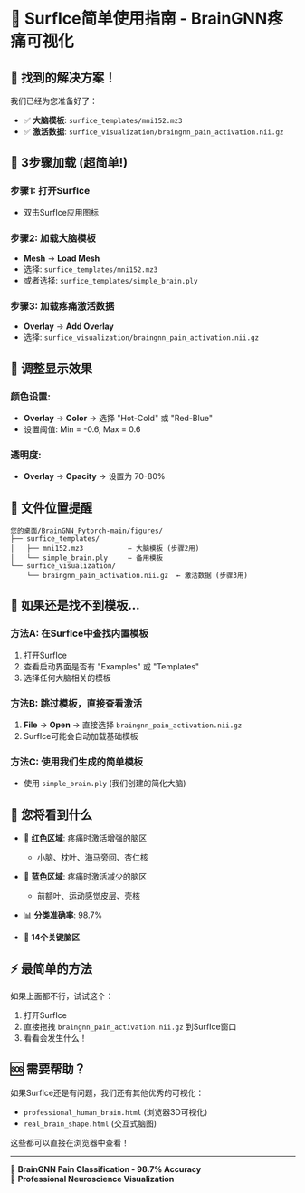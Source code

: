 # 🧠 SurfIce简单使用指南 - BrainGNN疼痛可视化

## 🎯 找到的解决方案！

我们已经为您准备好了：
- ✅ **大脑模板**: `surfice_templates/mni152.mz3`
- ✅ **激活数据**: `surfice_visualization/braingnn_pain_activation.nii.gz`

## 🚀 3步骤加载 (超简单!)

### 步骤1: 打开SurfIce
- 双击SurfIce应用图标

### 步骤2: 加载大脑模板
- **Mesh** → **Load Mesh** 
- 选择: `surfice_templates/mni152.mz3`
- 或者选择: `surfice_templates/simple_brain.ply`

### 步骤3: 加载疼痛激活数据
- **Overlay** → **Add Overlay**
- 选择: `surfice_visualization/braingnn_pain_activation.nii.gz`

## 🎨 调整显示效果

### 颜色设置:
- **Overlay** → **Color** → 选择 "Hot-Cold" 或 "Red-Blue"
- 设置阈值: Min = -0.6, Max = 0.6

### 透明度:
- **Overlay** → **Opacity** → 设置为 70-80%

## 📁 文件位置提醒

```
您的桌面/BrainGNN_Pytorch-main/figures/
├── surfice_templates/
│   ├── mni152.mz3           ← 大脑模板 (步骤2用)
│   └── simple_brain.ply     ← 备用模板
└── surfice_visualization/
    └── braingnn_pain_activation.nii.gz  ← 激活数据 (步骤3用)
```

## 🎯 如果还是找不到模板...

### 方法A: 在SurfIce中查找内置模板
1. 打开SurfIce
2. 查看启动界面是否有 "Examples" 或 "Templates"
3. 选择任何大脑相关的模板

### 方法B: 跳过模板，直接查看激活
1. **File** → **Open** → 直接选择 `braingnn_pain_activation.nii.gz`
2. SurfIce可能会自动加载基础模板

### 方法C: 使用我们生成的简单模板
- 使用 `simple_brain.ply` (我们创建的简化大脑)

## 🧠 您将看到什么

- 🔴 **红色区域**: 疼痛时激活增强的脑区
  - 小脑、枕叶、海马旁回、杏仁核
  
- 🔵 **蓝色区域**: 疼痛时激活减少的脑区  
  - 前额叶、运动感觉皮层、壳核

- 📊 **分类准确率**: 98.7%
- 🎯 **14个关键脑区**

## ⚡ 最简单的方法

如果上面都不行，试试这个：
1. 打开SurfIce
2. 直接拖拽 `braingnn_pain_activation.nii.gz` 到SurfIce窗口
3. 看看会发生什么！

## 🆘 需要帮助？

如果SurfIce还是有问题，我们还有其他优秀的可视化：
- `professional_human_brain.html` (浏览器3D可视化)
- `real_brain_shape.html` (交互式脑图)

这些都可以直接在浏览器中查看！

---
🧠 **BrainGNN Pain Classification - 98.7% Accuracy**  
🎯 **Professional Neuroscience Visualization**